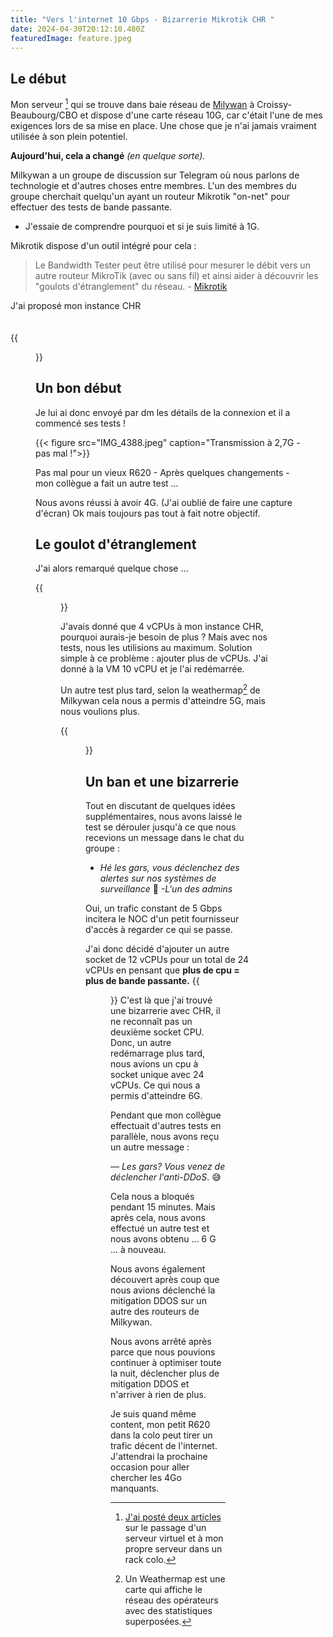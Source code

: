 ```yaml
---
title: "Vers l'internet 10 Gbps - Bizarrerie Mikrotik CHR "
date: 2024-04-30T20:12:10.480Z
featuredImage: feature.jpeg
---
```

## Le début
Mon serveur [^Homelab] qui se trouve dans baie réseau de [Milywan](https://milkywan.fr) à Croissy-Beaubourg/CBO et dispose d'une carte réseau 10G, car c'était l'une de mes exigences lors de sa mise en place. Une chose que je n'ai jamais vraiment utilisée à son plein potentiel. 

__Aujourd'hui, cela a changé__ _(en quelque sorte)._

[^Homelab]: [J'ai posté deux articles](https://guy-evans.com/series/vps-to-a-coloed-server-my-homelab-journey/) sur le passage d'un serveur virtuel et à mon propre serveur dans un rack colo.

Milkywan a un groupe de discussion sur Telegram où nous parlons de technologie et d'autres choses entre membres. L'un des membres du groupe cherchait quelqu'un ayant un routeur Mikrotik "on-net" pour effectuer des tests de bande passante. 

- J'essaie de comprendre pourquoi et si je suis limité à 1G.

Mikrotik dispose d'un outil intégré pour cela :
> Le Bandwidth Tester peut être utilisé pour mesurer le débit vers un autre routeur MikroTik (avec ou sans fil) et ainsi aider à découvrir les "goulots d'étranglement" du réseau. - [Mikrotik](https://help.mikrotik.com/docs/display/ROS/Bandwidth+Test)


J'ai proposé mon instance CHR </br></br></br>
{{<figure src="/img/jack_whatcouldgowrong.gif">}}
## Un bon début
Je lui ai donc envoyé par dm les détails de la connexion et il a commencé ses tests !

[^1]: Cloud Hosted Router (CHR) est une version de RouterOS destinée à fonctionner en tant que machine virtuelle. Elle prend en charge l'architecture x86 64 bits et peut être utilisée sur la plupart des hyperviseurs populaires tels que VMWare, Hyper-V, Proxmox, etc. - [Mikrotik - Help](https://help.mikrotik.com/docs/display/ROS/Cloud+Hosted+Router%2C+CHR)

{{< figure src="IMG_4388.jpeg" caption="Transmission à 2,7G - pas mal !">}}

Pas mal pour un vieux R620 - Après quelques changements - mon collègue a fait un autre test ...

Nous avons réussi à avoir 4G. (J'ai oublié de faire une capture d'écran) Ok mais toujours pas tout à fait notre objectif.

## Le goulot d'étranglement

J'ai alors remarqué quelque chose ...

{{<figure src="IMG_4389.jpeg" caption="AH ! - Un problème">}}

J'avais donné que 4 vCPUs à mon instance CHR, pourquoi aurais-je besoin de plus ? Mais avec nos tests, nous les utilisions au maximum. Solution simple à ce problème : ajouter plus de vCPUs. J'ai donné à la VM 10 vCPU et je l'ai redémarrée. 

Un autre test plus tard, selon la weathermap[^wm] de Milkywan cela nous a permis d'atteindre 5G, mais nous voulions plus. 

{{<figure src="IMG_4390.jpeg" caption="YVous pouvez voir 5Gbps provenant du routeur nommé cer2024.edge.tls (en bas au milieu).">}} 

[^wm]: Un Weathermap est une carte qui affiche le réseau des opérateurs avec des statistiques superposées.

## Un ban et une bizarrerie

Tout en discutant de quelques idées supplémentaires, nous avons laissé le test se dérouler jusqu'à ce que nous recevions un message dans le chat du groupe :

- _Hé les gars, vous déclenchez des alertes sur nos systèmes de surveillance_ 🤣 
_-L'un des admins_

Oui, un trafic constant de 5 Gbps incitera le NOC d'un petit fournisseur d'accès à regarder ce qui se passe. 

J'ai donc décidé d'ajouter un autre socket de 12 vCPUs pour un total de 24 vCPUs en pensant que **plus de cpu = plus de bande passante.**
{{<figure src="/img/jeremy-clarkson-sometimes-my-genius.gif">}}
C'est là que j'ai trouvé une bizarrerie avec CHR, il ne reconnaît pas un deuxième socket CPU. Donc, un autre redémarrage plus tard, nous avions un cpu à socket unique avec 24 vCPUs. Ce qui nous a permis d'atteindre 6G. 

Pendant que mon collègue effectuait d'autres tests en parallèle, nous avons reçu un autre message :

— *Les gars? Vous venez de déclencher l'anti-DDoS*. 😅


Cela nous a bloqués pendant 15 minutes. Mais après cela, nous avons effectué un autre test et nous avons obtenu ... 6 G ... à nouveau. 

Nous avons également découvert après coup que nous avions déclenché la mitigation DDOS sur un autre des routeurs de Milkywan. 

Nous avons arrêté après parce que nous pouvions continuer à optimiser toute la nuit, déclencher plus de mitigation DDOS et n'arriver à rien de plus.

Je suis quand même content, mon petit R620 dans la colo peut tirer un trafic décent de l'internet. J'attendrai la prochaine occasion pour aller chercher les 4Go manquants. 